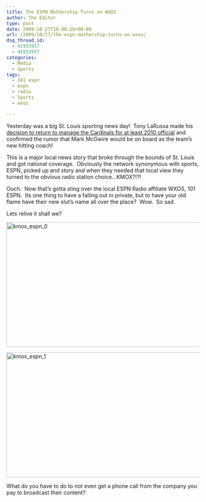 ```yaml
---
title: The ESPN Mothership Turns on WXOS
author: The Editor
type: post
date: 2009-10-27T16:00:28+00:00
url: /2009/10/27/the-espn-mothership-turns-on-wxos/
dsq_thread_id:
  - 41933937
  - 41933937
categories:
  - Media
  - Sports
tags:
  - 101 espn
  - espn
  - radio
  - Sports
  - wxos

---
```

Yesterday was a big St. Louis sporting news day!  Tony LaRussa made his [decision to return to manage the Cardinals for at least 2010 official][1] and confirmed the rumor that Mark McGwire would be on board as the team&#8217;s new hitting coach!

This is a major local news story that broke through the bounds of St. Louis and got national coverage.  Obviously the network synonymous with sports, ESPN, picked up and story and when they needed that local view they turned to the obvious radio station choice&#8230;KMOX?!?!

Ouch.  Now that&#8217;s gotta sting over the local ESPN Radio affiliate WXOS, 101 ESPN.  Its one thing to have a falling out in private, but to have your old flame have their new slut&#8217;s name all over the place?  Wow.  So sad.

Lets relive it shall we?

[<img class="aligncenter size-full wp-image-2102" title="kmox_espn_0" src="http://punchingkitty.com/wp-content/uploads/2009/10/kmox_espn_0.jpg" alt="kmox_espn_0" width="600" height="326" />][2]

[<img class="aligncenter size-full wp-image-2103" title="kmox_espn_1" src="http://punchingkitty.com/wp-content/uploads/2009/10/kmox_espn_1.jpg" alt="kmox_espn_1" width="600" height="327" />][3]

What do you have to do to not even get a phone call from the company you pay to broadcast their content?

 [1]: http://punchingkitty.com/2009/10/26/tony-larussa-to-return-as-cardinals-manager-to-bring-mcgwire-with-him/
 [2]: http://punchingkitty.com/wp-content/uploads/2009/10/kmox_espn_0.jpg
 [3]: http://punchingkitty.com/wp-content/uploads/2009/10/kmox_espn_1.jpg